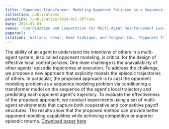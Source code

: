 ```yaml
---
title: 'Opponent Transformer: Modeling Opponent Policies as a Sequence Problem'
collection: publications
permalink: /publication/2024-RLC-OPTrans
date: 2024-07-01
venue: 'Coordination and Cooperation for Multi-Agent Reinforcement Learning Methods Workshop @ RLC'
paperurl: ' '
citation: 'Wallace, Conor, Umer Siddique, and Yongcan Cao. "Opponent Transformer: Modeling Opponent Policies as a Sequence Problem." Coordination and Cooperation for Multi-Agent Reinforcement Learning Methods Workshop @ RLC. 2024.'
---
```


The ability of an agent to understand the intentions of others in a multi-agent system, also called opponent modeling, is critical for the design of effective local control policies. One main challenge is the unavailability of other agents' episodic trajectories at execution. To address the challenge, we propose a new approach that explicitly models the episodic trajectories of others. In particular, the proposed approach is to cast the opponent modeling problem as a sequence modeling problem via conditioning a transformer model on the sequence of the agent's local trajectory and predicting each opponent agent's trajectory. To evaluate the effectiveness of the proposed approach, we conduct experiments using a set of multi-agent environments that capture both cooperative and competitive payoff structures. The results show that the proposed method can provide better opponent modeling capabilities while achieving competitive or superior episodic returns. [Download paper here](https://openreview.net/pdf?id=qzOnyQiCAc)